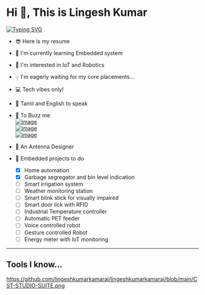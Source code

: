 # Hi 👋,  This is **Lingesh Kumar**

[![Typing SVG](https://readme-typing-svg.demolab.com?font=&size=14&pause=1000&color=FFFFFF&repeat=false&width=435&lines=Electronics+and+Communication+Engineering+Student)](https://git.io/typing-svg)

- 😎 Here is my resume
- 🛜 I'm currently learning Embedded system
- 🤖 I'm interested in IoT and Robotics
- 💡 I'm eagerly waiting for my core placements...
- 💻 Tech vibes only!
- 🔖 Tamil and English to speak
- 💬 To Buzz me <br>
   [ ![image](https://img.shields.io/badge/LinkedIn-0077B5?style=for-the-badge&logo=linkedin&logoColor=white)](www.linkedin.com/in/lingesh-kumar-kamaraj-49772327a)  <br> 
    [![image](https://img.shields.io/badge/Gmail-D14836?style=for-the-badge&logo=gmail&logoColor=white)](https://mail.google.com/mail/u/0/?tab=rm&ogbl#inbox?compose=GTvVlcSMVJLdNTQXlzLWKWBsJftjtGGNTDmdDwxTdcwRvfqgrHQCbCQjwvWxDvMpFZTFmmtvMWDNw)<br>
    [![image](https://img.shields.io/badge/Instagram-E4405F?style=for-the-badge&logo=instagram&logoColor=white)](https://www.instagram.com/this__is__lk?utm_source=qr)

- 📡 An Antenna Designer
- 🦾 Embedded projects to do 
    - [x] Home automation 
    - [x] Garbage segregator and bin level indication 
    - [ ] Smart irrigation system 
    - [ ] Weather monitoring station 
    - [ ] Smart blink stick for visually impaired 
    - [ ] Smart door lick with RFID 
    - [ ] Industrial Temperature controller 
    - [ ] Automatic PET feeder 
    - [ ] Voice controlled robot 
    - [ ] Gesture controlled Robot 
    - [ ] Energy meter with IoT monitoring 
---
## Tools I know...
https://github.com/lingeshkumarkamaraj/lingeshkumarkamaraj/blob/main/CST-STUDIO-SUITE.png
